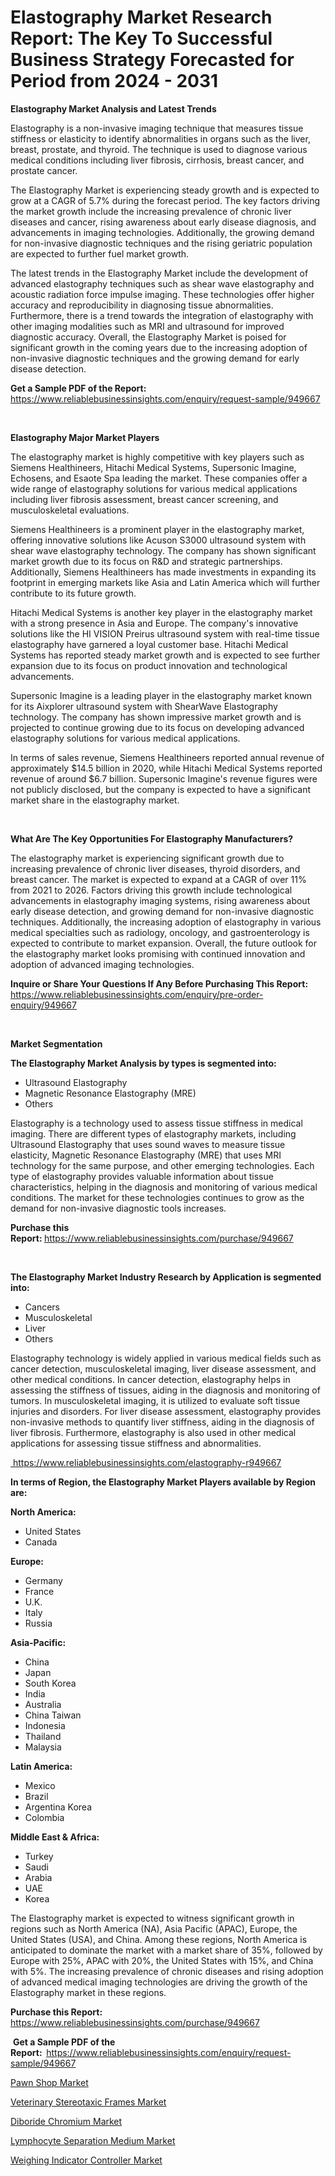 <p><h1>Elastography Market Research Report: The Key To Successful Business Strategy Forecasted for Period from 2024 - 2031</h1></p><p><strong>Elastography Market Analysis and Latest Trends</strong></p>
<p><p>Elastography is a non-invasive imaging technique that measures tissue stiffness or elasticity to identify abnormalities in organs such as the liver, breast, prostate, and thyroid. The technique is used to diagnose various medical conditions including liver fibrosis, cirrhosis, breast cancer, and prostate cancer.</p><p>The Elastography Market is experiencing steady growth and is expected to grow at a CAGR of 5.7% during the forecast period. The key factors driving the market growth include the increasing prevalence of chronic liver diseases and cancer, rising awareness about early disease diagnosis, and advancements in imaging technologies. Additionally, the growing demand for non-invasive diagnostic techniques and the rising geriatric population are expected to further fuel market growth.</p><p>The latest trends in the Elastography Market include the development of advanced elastography techniques such as shear wave elastography and acoustic radiation force impulse imaging. These technologies offer higher accuracy and reproducibility in diagnosing tissue abnormalities. Furthermore, there is a trend towards the integration of elastography with other imaging modalities such as MRI and ultrasound for improved diagnostic accuracy. Overall, the Elastography Market is poised for significant growth in the coming years due to the increasing adoption of non-invasive diagnostic techniques and the growing demand for early disease detection.</p></p>
<p><strong>Get a Sample PDF of the Report:&nbsp;</strong> <a href="https://www.reliablebusinessinsights.com/enquiry/request-sample/949667">https://www.reliablebusinessinsights.com/enquiry/request-sample/949667</a></p>
<p>&nbsp;</p>
<p><strong>Elastography Major Market Players</strong></p>
<p><p>The elastography market is highly competitive with key players such as Siemens Healthineers, Hitachi Medical Systems, Supersonic Imagine, Echosens, and Esaote Spa leading the market. These companies offer a wide range of elastography solutions for various medical applications including liver fibrosis assessment, breast cancer screening, and musculoskeletal evaluations.</p><p>Siemens Healthineers is a prominent player in the elastography market, offering innovative solutions like Acuson S3000 ultrasound system with shear wave elastography technology. The company has shown significant market growth due to its focus on R&D and strategic partnerships. Additionally, Siemens Healthineers has made investments in expanding its footprint in emerging markets like Asia and Latin America which will further contribute to its future growth.</p><p>Hitachi Medical Systems is another key player in the elastography market with a strong presence in Asia and Europe. The company's innovative solutions like the HI VISION Preirus ultrasound system with real-time tissue elastography have garnered a loyal customer base. Hitachi Medical Systems has reported steady market growth and is expected to see further expansion due to its focus on product innovation and technological advancements.</p><p>Supersonic Imagine is a leading player in the elastography market known for its Aixplorer ultrasound system with ShearWave Elastography technology. The company has shown impressive market growth and is projected to continue growing due to its focus on developing advanced elastography solutions for various medical applications.</p><p>In terms of sales revenue, Siemens Healthineers reported annual revenue of approximately $14.5 billion in 2020, while Hitachi Medical Systems reported revenue of around $6.7 billion. Supersonic Imagine's revenue figures were not publicly disclosed, but the company is expected to have a significant market share in the elastography market.</p></p>
<p>&nbsp;</p>
<p><strong>What Are The Key Opportunities For Elastography Manufacturers?</strong></p>
<p><p>The elastography market is experiencing significant growth due to increasing prevalence of chronic liver diseases, thyroid disorders, and breast cancer. The market is expected to expand at a CAGR of over 11% from 2021 to 2026. Factors driving this growth include technological advancements in elastography imaging systems, rising awareness about early disease detection, and growing demand for non-invasive diagnostic techniques. Additionally, the increasing adoption of elastography in various medical specialties such as radiology, oncology, and gastroenterology is expected to contribute to market expansion. Overall, the future outlook for the elastography market looks promising with continued innovation and adoption of advanced imaging technologies.</p></p>
<p><strong>Inquire or Share Your Questions If Any Before Purchasing This Report:</strong> <a href="https://www.reliablebusinessinsights.com/enquiry/pre-order-enquiry/949667">https://www.reliablebusinessinsights.com/enquiry/pre-order-enquiry/949667</a></p>
<p>&nbsp;</p>
<p><strong>Market Segmentation</strong></p>
<p><strong>The Elastography Market Analysis by types is segmented into:</strong></p>
<p><ul><li>Ultrasound Elastography</li><li>Magnetic Resonance Elastography (MRE)</li><li>Others</li></ul></p>
<p><p>Elastography is a technology used to assess tissue stiffness in medical imaging. There are different types of elastography markets, including Ultrasound Elastography that uses sound waves to measure tissue elasticity, Magnetic Resonance Elastography (MRE) that uses MRI technology for the same purpose, and other emerging technologies. Each type of elastography provides valuable information about tissue characteristics, helping in the diagnosis and monitoring of various medical conditions. The market for these technologies continues to grow as the demand for non-invasive diagnostic tools increases.</p></p>
<p><strong>Purchase this Report:&nbsp;</strong><a href="https://www.reliablebusinessinsights.com/purchase/949667">https://www.reliablebusinessinsights.com/purchase/949667</a></p>
<p>&nbsp;</p>
<p><strong>The Elastography Market Industry Research by Application is segmented into:</strong></p>
<p><ul><li>Cancers</li><li>Musculoskeletal</li><li>Liver</li><li>Others</li></ul></p>
<p><p>Elastography technology is widely applied in various medical fields such as cancer detection, musculoskeletal imaging, liver disease assessment, and other medical conditions. In cancer detection, elastography helps in assessing the stiffness of tissues, aiding in the diagnosis and monitoring of tumors. In musculoskeletal imaging, it is utilized to evaluate soft tissue injuries and disorders. For liver disease assessment, elastography provides non-invasive methods to quantify liver stiffness, aiding in the diagnosis of liver fibrosis. Furthermore, elastography is also used in other medical applications for assessing tissue stiffness and abnormalities.</p></p>
<p><a href="https://www.reliablebusinessinsights.com/elastography-r949667">&nbsp;https://www.reliablebusinessinsights.com/elastography-r949667</a></p>
<p><strong>In terms of Region, the Elastography Market Players available by Region are:</strong></p>
<p>
    <p> <strong> North America: </strong>
        <ul>
            <li>United States</li>
            <li>Canada</li>
        </ul>
        </p> 
    <p> <strong> Europe: </strong>
        <ul>
            <li>Germany</li>
            <li>France</li>
            <li>U.K.</li>
            <li>Italy</li>
            <li>Russia</li>
        </ul>
        </p> 
    <p> <strong> Asia-Pacific: </strong>
        <ul>
            <li>China</li>
            <li>Japan</li>
            <li>South Korea</li>
            <li>India</li>
            <li>Australia</li>
            <li>China Taiwan</li>
            <li>Indonesia</li>
            <li>Thailand</li>
            <li>Malaysia</li>
        </ul>
        </p> 
    <p> <strong> Latin America: </strong>
        <ul>
            <li>Mexico</li>
            <li>Brazil</li>
            <li>Argentina Korea</li>
            <li>Colombia</li>
        </ul>
        </p> 
    <p> <strong> Middle East & Africa: </strong>
        <ul>
            <li>Turkey</li>
            <li>Saudi</li>
            <li>Arabia</li>
            <li>UAE</li>
            <li>Korea</li>
        </ul>
    </p>
    </p>
<p><p>The Elastography market is expected to witness significant growth in regions such as North America (NA), Asia Pacific (APAC), Europe, the United States (USA), and China. Among these regions, North America is anticipated to dominate the market with a market share of 35%, followed by Europe with 25%, APAC with 20%, the United States with 15%, and China with 5%. The increasing prevalence of chronic diseases and rising adoption of advanced medical imaging technologies are driving the growth of the Elastography market in these regions.</p></p>
<p><strong>Purchase this Report: </strong><a href="https://www.reliablebusinessinsights.com/purchase/949667">https://www.reliablebusinessinsights.com/purchase/949667</a></p>
<p>&nbsp;<strong>Get a Sample PDF of the Report:&nbsp;&nbsp;</strong><a href="https://www.reliablebusinessinsights.com/enquiry/request-sample/949667">https://www.reliablebusinessinsights.com/enquiry/request-sample/949667</a></p>
<p><strong></strong></p>
<p><p><a href="https://github.com/ohumlzho95/Market-Research-Report-List-1/blob/main/pawn-shop-market.md">Pawn Shop Market</a></p><p><a href="https://www.linkedin.com/pulse/veterinary-stereotaxic-frames-market-size-share-analysis-yixwe?trackingId=i1XO0%2FUBRFCgnnWUWIEqEA%3D%3D">Veterinary Stereotaxic Frames Market</a></p><p><a href="https://www.linkedin.com/pulse/deep-dive-diboride-chromium-market-itstrends-segmentation-xvqmc?trackingId=xsni9IKVT9OjK10aL0yuRg%3D%3D">Diboride Chromium Market</a></p><p><a href="https://github.com/pizolina/Market-Research-Report-List-5/blob/main/lymphocyte-separation-medium-market.md">Lymphocyte Separation Medium Market</a></p><p><a href="https://github.com/tamvrosiya/Market-Research-Report-List-5/blob/main/weighing-indicator-controller-market.md">Weighing Indicator Controller Market</a></p></p>